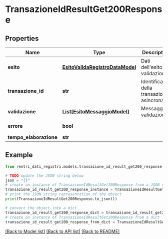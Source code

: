 # TransazioneIdResultGet200Response


## Properties

Name | Type | Description | Notes
------------ | ------------- | ------------- | -------------
**esito** | [**EsitoValidaRegistroDataModel**](EsitoValidaRegistroDataModel.md) | Dati dell&#39;esito validazione | [optional] 
**transazione_id** | **str** | Identificativo della transazione asincrona | [optional] 
**validazione** | [**List[EsitoMessaggioModel]**](EsitoMessaggioModel.md) | Messaggi di validazione | [optional] 
**errore** | **bool** |  | [optional] [readonly] 
**tempo_elaborazione** | **str** |  | [optional] 

## Example

```python
from rentri_dati_registri.models.transazione_id_result_get200_response import TransazioneIdResultGet200Response

# TODO update the JSON string below
json = "{}"
# create an instance of TransazioneIdResultGet200Response from a JSON string
transazione_id_result_get200_response_instance = TransazioneIdResultGet200Response.from_json(json)
# print the JSON string representation of the object
print(TransazioneIdResultGet200Response.to_json())

# convert the object into a dict
transazione_id_result_get200_response_dict = transazione_id_result_get200_response_instance.to_dict()
# create an instance of TransazioneIdResultGet200Response from a dict
transazione_id_result_get200_response_from_dict = TransazioneIdResultGet200Response.from_dict(transazione_id_result_get200_response_dict)
```
[[Back to Model list]](../README.md#documentation-for-models) [[Back to API list]](../README.md#documentation-for-api-endpoints) [[Back to README]](../README.md)


